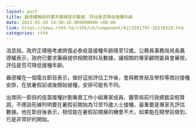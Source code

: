 ```yaml
---
layout: post
title: 聶德權稱政府要求藥廠提供數據　評估是否降低接種年齡
date: 2021-05-20 14:50:16.000000000 +08:00
link: https://news.rthk.hk/rthk/ch/component/k2/1591797-20210520.htm
categories: rthk
---
```


消息指，政府正積極考慮將復必泰疫苗接種年齡降至12歲。公務員事務局局長聶德權表示，政府已要求藥廠提供相關資料及數據，讓相關的專家顧問委員會審視，評估是否可降低接種年齡。

聶德權在一個電台節目表示，做好這些評估工作後，會與教育局及學校等商討接種安排，在放暑假前或後開始接種，安排可能有不同。

出席同一節目的疫苗接種計劃專責工作小組專家成員、醫管局前行政總裁梁栢賢說，不應設死線列明要在暑假前開始為12至15歲人士接種，最重要是專家先評估數據。他在節目後表示，相信能在暑假前開展的機會不大，如果能在開學前做到，已是非常好的開始。
